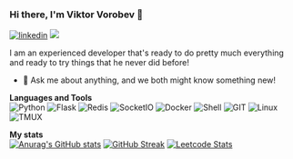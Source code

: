 ### Hi there, I'm Viktor Vorobev 👋
[![linkedin](https://img.shields.io/badge/LinkedIn-0077B5?style=for-the-badge&logo=linkedin&logoColor=white)](https://www.linkedin.com/in/mr-viktor-vorobev/)
[![](https://img.shields.io/badge/CV-00A98F?style=for-the-badge&logo=About.me&logoColor=white)](https://drive.google.com/file/d/1EvJxibHP0RSxPiSMsPvqAUlQ1C1uT8MN/view?usp=sharing)

I am an experienced developer that's ready to do pretty much everything and ready to try things that he never did before!

- 💬 Ask me about anything, and we both might know something new!
  

**Languages and Tools**  
![Python](https://img.shields.io/badge/Python-3776AB?style=for-the-badge&logo=python&logoColor=white)
![Flask](https://img.shields.io/badge/Flask-000000?style=for-the-badge&logo=flask&logoColor=white)
![Redis](https://img.shields.io/badge/redis-%23DD0031.svg?&style=for-the-badge&logo=redis&logoColor=white)
![SocketIO](https://img.shields.io/badge/Socket.io-010101?&style=for-the-badge&logo=Socket.io&logoColor=white)
![Docker](https://img.shields.io/badge/Docker-2CA5E0?style=for-the-badge&logo=docker&logoColor=white)
![Shell](https://img.shields.io/badge/Shell_Script-121011?style=for-the-badge&logo=gnu-bash&logoColor=white)
![GIT](https://img.shields.io/badge/Git-F05032?style=for-the-badge&logo=git&logoColor=white)
![Linux](https://img.shields.io/badge/Linux-FCC624?style=for-the-badge&logo=linux&logoColor=black)
![TMUX](https://img.shields.io/badge/tmux-1BB91F?style=for-the-badge&logo=tmux&logoColor=white)

  

**My stats**  
[![Anurag's GitHub stats](https://github-readme-stats.vercel.app/api?username=viktorvorobev&count_private=true)](https://github.com/anuraghazra/github-readme-stats)
[![GitHub Streak](http://github-readme-streak-stats.herokuapp.com?user=viktorvorobev)](https://git.io/streak-stats)
[![Leetcode Stats](https://leetcard.jacoblin.cool/viktorvorobev?ext=activity)](https://github.com/JacobLinCool/LeetCode-Stats-Card)

